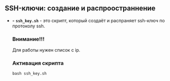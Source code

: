 ## SSH-ключи: создание и распроостраннение
- **-** **`ssh_key.sh`** - это скрипт, который создаёт и распраняет ssh-ключ по протоколу ssh.

   ### Внимание!!!
  Для работы нужен список с ip.

  ### Активация скрипта
  ```
  bash ssh_key.sh
  ```
  
